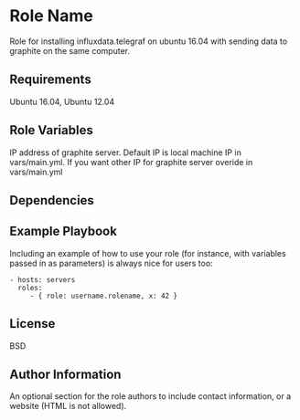 Role Name
=========

Role for installing influxdata.telegraf on ubuntu 16.04 with sending data to graphite on the same computer.

Requirements
------------

Ubuntu 16.04, Ubuntu 12.04

Role Variables
--------------

IP address of graphite server. Default IP is local machine IP in vars/main.yml. If you want other IP for graphite server overide
in vars/main.yml

Dependencies
------------

Example Playbook
----------------

Including an example of how to use your role (for instance, with variables passed in as parameters) is always nice for users too:

    - hosts: servers
      roles:
         - { role: username.rolename, x: 42 }

License
-------

BSD

Author Information
------------------

An optional section for the role authors to include contact information, or a website (HTML is not allowed).
